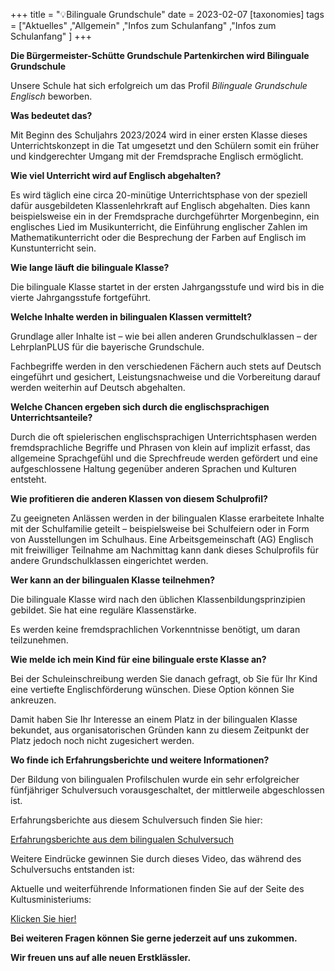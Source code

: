 +++
title = "💡Bilinguale Grundschule"
date = 2023-02-07
[taxonomies]
tags = ["Aktuelles" ,"Allgemein" ,"Infos zum Schulanfang" ,"Infos zum Schulanfang" ]
+++

**Die Bürgermeister-Schütte Grundschule Partenkirchen wird Bilinguale Grundschule**

Unsere Schule hat sich erfolgreich um das Profil _Bilinguale Grundschule Englisch_ beworben.

**Was bedeutet das?**

<!-- more -->

Mit Beginn des Schuljahrs 2023/2024 wird in einer ersten Klasse dieses Unterrichtskonzept in die Tat umgesetzt und den Schülern somit ein früher und kindgerechter Umgang mit der Fremdsprache Englisch ermöglicht. 

**Wie viel Unterricht wird auf Englisch abgehalten?**

Es wird täglich eine circa 20-minütige Unterrichtsphase von der speziell dafür ausgebildeten Klassenlehrkraft auf Englisch abgehalten. Dies kann beispielsweise ein in der Fremdsprache durchgeführter Morgenbeginn, ein englisches Lied im Musikunterricht, die Einführung englischer Zahlen im Mathematikunterricht oder die Besprechung der Farben auf Englisch im Kunstunterricht sein.

**Wie lange läuft die bilinguale Klasse?**

Die bilinguale Klasse startet in der ersten Jahrgangsstufe und wird bis in die vierte Jahrgangsstufe fortgeführt.

**Welche Inhalte werden in bilingualen Klassen vermittelt?**

Grundlage aller Inhalte ist – wie bei allen anderen Grundschulklassen – der LehrplanPLUS für die bayerische Grundschule.

Fachbegriffe werden in den verschiedenen Fächern auch stets auf Deutsch eingeführt und gesichert, Leistungsnachweise und die Vorbereitung darauf werden weiterhin auf Deutsch abgehalten.

**Welche Chancen ergeben sich durch die englischsprachigen Unterrichtsanteile?**

Durch die oft spielerischen englischsprachigen Unterrichtsphasen werden fremdsprachliche Begriffe und Phrasen von klein auf implizit erfasst, das allgemeine Sprachgefühl und die Sprechfreude werden gefördert und eine aufgeschlossene Haltung gegenüber anderen Sprachen und Kulturen entsteht.

**Wie profitieren die anderen Klassen von diesem Schulprofil?**

Zu geeigneten Anlässen werden in der bilingualen Klasse erarbeitete Inhalte mit der Schulfamilie geteilt – beispielsweise bei Schulfeiern oder in Form von Ausstellungen im Schulhaus. Eine Arbeitsgemeinschaft (AG) Englisch mit freiwilliger Teilnahme am Nachmittag kann dank dieses Schulprofils für andere Grundschulklassen eingerichtet werden.

**Wer kann an der bilingualen Klasse teilnehmen?**

Die bilinguale Klasse wird nach den üblichen Klassenbildungsprinzipien gebildet. Sie hat eine reguläre Klassenstärke.

Es werden keine fremdsprachlichen Vorkenntnisse benötigt, um daran teilzunehmen.

**Wie melde ich mein Kind für eine bilinguale erste Klasse an?**

Bei der Schuleinschreibung werden Sie danach gefragt, ob Sie für Ihr Kind eine vertiefte Englischförderung wünschen. Diese Option können Sie ankreuzen.

Damit haben Sie Ihr Interesse an einem Platz in der bilingualen Klasse bekundet, aus organisatorischen Gründen kann zu diesem Zeitpunkt der Platz jedoch noch nicht zugesichert werden.

**Wo finde ich Erfahrungsberichte und weitere Informationen?**

Der Bildung von bilingualen Profilschulen wurde ein sehr erfolgreicher fünfjähriger Schulversuch vorausgeschaltet, der mittlerweile abgeschlossen ist.

Erfahrungsberichte aus diesem Schulversuch finden Sie hier:

[Erfahrungsberichte aus dem bilingualen Schulversuch](https://www.bildungspakt-bayern.de/projekte_bilinguale_grundschule/)

Weitere Eindrücke gewinnen Sie durch dieses Video, das während des Schulversuchs entstanden ist:

Aktuelle und weiterführende Informationen finden Sie auf der Seite des Kultusministeriums:

[Klicken Sie hier!](https://www.km.bayern.de/ministerium/schule-und-ausbildung/schularten/grundschule.html#Video34)

**Bei weiteren Fragen können Sie gerne jederzeit auf uns zukommen.**

**Wir freuen uns auf alle neuen Erstklässler.**
